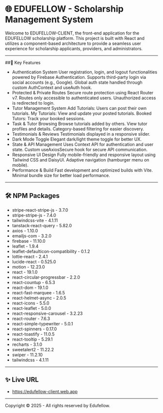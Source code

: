 # 🌐 EDUFELLOW - Scholarship Management System

Welcome to EDUFELLOW-CLIENT, the front-end application for the EDUFELLOW scholarship platform. This project is built with React and utilizes a component-based architecture to provide a seamless user experience for scholarship applicants, providers, and administrators.

---

##🔑 Key Features

- Authentication System
User registration, login, and logout functionalities powered by Firebase Authentication.
Supports third-party login via social accounts (e.g., Google).
Global auth state handled through custom AuthContext and useAuth hook.
- Protected & Private Routes
Secure route protection using React Router v7.
Routes only accessible to authenticated users.
Unauthorized access is redirected to login.
- Tutor Management System
Add Tutorials: Users can post their own tutorials.
My Tutorials: View and update your posted tutorials.
Booked Tutors: Track your booked sessions.
- Task & Tutor Browsing
Browse tutorials added by others.
View tutor profiles and details.
Category-based filtering for easier discovery.
- Testimonials & Reviews
Testimonials displayed in a responsive slider.
- Dark Mode Toggle
Elegant dark/light theme toggle for better UX.
- State & API Management
Uses Context API for authentication and user state.
Custom useAxiosSecure hook for secure API communication.
- Responsive UI Design
Fully mobile-friendly and responsive layout using Tailwind CSS and DaisyUI.
Adaptive navigation (hamburger menu on mobile).
- Performance & Build
Fast development and optimized builds with Vite.
Minimal bundle size for better load performance.

---

## 🛠️ NPM Packages

- stripe-react-stripe-js - 3.7.0
- stripe-stripe-js - 7.4.0
- tailwindcss-vite - 4.1.11
- tanstack-react-query - 5.82.0
- axios - 1.10.0
- emailjs-com - 3.2.0
- firebase - 11.10.0
- leaflet - 1.9.4
- leaflet-defaulticon-compatibility - 0.1.2
- lottie-react - 2.4.1
- lucide-react - 0.525.0
- motion - 12.23.0
- react - 19.1.0
- react-circular-progressbar - 2.2.0
- react-countup - 6.5.3
- react-dom - 19.1.0
- react-fast-marquee - 1.6.5
- react-helmet-async - 2.0.5
- react-icons - 5.5.0
- react-leaflet - 5.0.0
- react-responsive-carousel - 3.2.23
- react-router - 7.6.3
- react-simple-typewriter - 5.0.1
- react-spinners - 0.17.0
- react-toastify - 11.0.5
- react-tooltip - 5.29.1
- recharts - 3.1.0
- sweetalert2 - 11.22.2
- swiper - 11.2.10
- tailwindcss - 4.1.11

---

## ✨ Live URL

- https://edufellow-client.web.app
---

Copyright © 2025 - All rights reserved by Edufellow.
